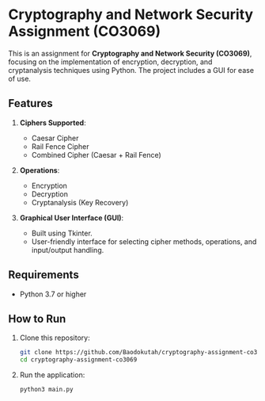 # Cryptography and Network Security Assignment (CO3069)

This is an assignment for **Cryptography and Network Security (CO3069)**, focusing on the implementation of encryption, decryption, and cryptanalysis techniques using Python. The project includes a GUI for ease of use.

## Features

1. **Ciphers Supported**:
   - Caesar Cipher
   - Rail Fence Cipher
   - Combined Cipher (Caesar + Rail Fence)

2. **Operations**:
   - Encryption
   - Decryption
   - Cryptanalysis (Key Recovery)

3. **Graphical User Interface (GUI)**:
   - Built using Tkinter.
   - User-friendly interface for selecting cipher methods, operations, and input/output handling.

## Requirements

- Python 3.7 or higher

## How to Run

1. Clone this repository:
   ```bash
   git clone https://github.com/Baodokutah/cryptography-assignment-co3069.git
   cd cryptography-assignment-co3069
    ```
2. Run the application:
    ```bash
    python3 main.py
    ```
  